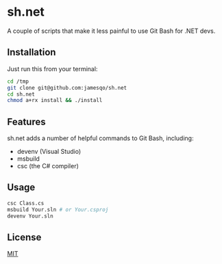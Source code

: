 # sh.net

A couple of scripts that make it less painful to use Git Bash for .NET devs.

## Installation

Just run this from your terminal:

```bash
cd /tmp
git clone git@github.com:jamesqo/sh.net
cd sh.net
chmod a+rx install && ./install
```

## Features

sh.net adds a number of helpful commands to Git Bash, including:

- devenv (Visual Studio)
- msbuild
- csc (the C# compiler)

## Usage

```bash
csc Class.cs
msbuild Your.sln # or Your.csproj
devenv Your.sln
```

## License

[MIT](LICENSE)

